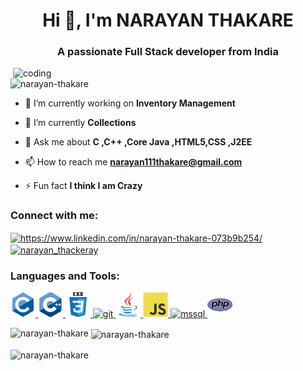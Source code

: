 <h1 align="center">Hi 👋, I'm NARAYAN THAKARE</h1>
<h3 align="center">A passionate Full Stack developer from India</h3>

<img align="right" alt="coding" width="500px" src="https://i.pinimg.com/originals/f5/36/01/f53601133f236d1cb167ac19f05a3d60.gif">


<p align="left"> <img src="https://komarev.com/ghpvc/?username=narayan-thakare&label=Profile%20views&color=0e75b6&style=flat" alt="narayan-thakare" /> </p>

- 🔭 I’m currently working on **Inventory Management**

- 🌱 I’m currently **Collections**

- 💬 Ask me about **C ,C++ ,Core Java ,HTML5,CSS ,J2EE**

- 📫 How to reach me **narayan111thakare@gmail.com**

- ⚡ Fun fact **I think I am Crazy**

<h3 align="left">Connect with me:</h3>
<p align="left">
<a href="https://linkedin.com/in/https://www.linkedin.com/in/narayan-thakare-073b9b254/" target="blank"><img align="center" src="https://raw.githubusercontent.com/rahuldkjain/github-profile-readme-generator/master/src/images/icons/Social/linked-in-alt.svg" alt="https://www.linkedin.com/in/narayan-thakare-073b9b254/" height="30" width="40" /></a>
<a href="https://instagram.com/narayan_thackeray" target="blank"><img align="center" src="https://raw.githubusercontent.com/rahuldkjain/github-profile-readme-generator/master/src/images/icons/Social/instagram.svg" alt="narayan_thackeray" height="30" width="40" /></a>
</p>

<h3 align="left">Languages and Tools:</h3>
<p align="left"> <a href="https://www.cprogramming.com/" target="_blank" rel="noreferrer"> <img src="https://raw.githubusercontent.com/devicons/devicon/master/icons/c/c-original.svg" alt="c" width="40" height="40"/> </a> <a href="https://www.w3schools.com/cpp/" target="_blank" rel="noreferrer"> <img src="https://raw.githubusercontent.com/devicons/devicon/master/icons/cplusplus/cplusplus-original.svg" alt="cplusplus" width="40" height="40"/> </a> <a href="https://www.w3schools.com/css/" target="_blank" rel="noreferrer"> <img src="https://raw.githubusercontent.com/devicons/devicon/master/icons/css3/css3-original-wordmark.svg" alt="css3" width="40" height="40"/> </a> <a href="https://git-scm.com/" target="_blank" rel="noreferrer"> <img src="https://www.vectorlogo.zone/logos/git-scm/git-scm-icon.svg" alt="git" width="40" height="40"/> </a> <a href="https://www.java.com" target="_blank" rel="noreferrer"> <img src="https://raw.githubusercontent.com/devicons/devicon/master/icons/java/java-original.svg" alt="java" width="40" height="40"/> </a> <a href="https://developer.mozilla.org/en-US/docs/Web/JavaScript" target="_blank" rel="noreferrer"> <img src="https://raw.githubusercontent.com/devicons/devicon/master/icons/javascript/javascript-original.svg" alt="javascript" width="40" height="40"/> </a> <a href="https://www.microsoft.com/en-us/sql-server" target="_blank" rel="noreferrer"> <img src="https://www.svgrepo.com/show/303229/microsoft-sql-server-logo.svg" alt="mssql" width="40" height="40"/> </a> <a href="https://www.php.net" target="_blank" rel="noreferrer"> <img src="https://raw.githubusercontent.com/devicons/devicon/master/icons/php/php-original.svg" alt="php" width="40" height="40"/> </a> </p>

<p><img align="left" src="https://github-readme-stats.vercel.app/api/top-langs?username=narayan-thakare&show_icons=true&locale=en&layout=compact" alt="narayan-thakare" /></p>

<p>&nbsp;<img align="center" src="https://github-readme-stats.vercel.app/api?username=narayan-thakare&show_icons=true&locale=en" alt="narayan-thakare" /></p>

<p><img align="center" src="https://github-readme-streak-stats.herokuapp.com/?user=narayan-thakare&" alt="narayan-thakare" /></p>
